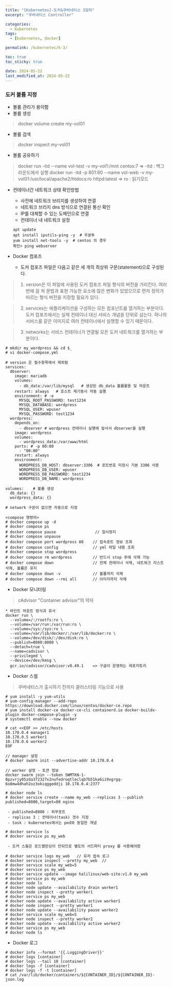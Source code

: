 ```yaml
---
title: "[Kubernetes]-도커&쿠버네티스 3일차"
excerpt: "쿠버네티스 Controller"

categories:
  - Kubernetes
tags:
  - [kubernetes, docker]

permalink: /kubernetes/k-3/

toc: true
toc_sticky: true

date: 2024-05-22
last_modified_at: 2024-05-22
---
```


### 도커 볼륨 지정

- 볼륨 관리가 용이함
- 볼륨 생성

> docker volume create my-vol01

- 볼륨 검색

> docker inspect my-vol01

- 볼륨 공유하기

> docker run -itd --name vol-test -v my-vol1:/mnt centos:7
>  => -itd : 백그라운드에서 실행
> docker run -itd -p 801:80 --name vol-web -v my-vol01:/usr/local/apache2/htdocs:ro httpd:latest
>  => ro : 읽기모드  

- 컨테이너간 네트워크 상태 확인방법
  - 사전에 네트워크 브리지를 생성하여 연결
  - 네트워크 브리지 dns 방식으로 연결된 통신 확인
  - IP를 대체할 수 있는 도메인으로 연결
  - 컨테이너 내 네트워크 설정
  ```
  apt update
  apt install iputils-ping -y  # 우분투
  yum install net-tools -y  # centos 의 경우
  확인> ping webserver 
  ```
   
- Docker 컴포즈
  - 도커 컴포즈 파일은 다음고 같은 세 개의 최상위 구문(statement)으로 구성된다.

> 1) version은 이 파일에 사용된 도커 컴포즈 파일 형식의 버전을 가리킨다. 여러 번에 걸 쳐 문법과 표현 가능한 요소에 많은 변화가 있었으므로 먼저 정의가 따르는 형식 버전을 지정할 필요가 있다.

> 2) services는 애플리케이션을 구성하는 모든 컴포넌트를 열거하는 부분이다. 도커 컴포즈에서는 실제 컨테이너 대신 서비스 개념을 단위로 삼는다. 하나의 서비스를 같은 이미지로 여러 컨테이너에서 실행할 수 있기 때문이다.

> 3) networks는 서비스 컨테이너가 연결될 모든 도커 네트워크를 열거하는 부분이다.

```
# mkdir my_wordpress && cd $_
# vi docker-compose.yml

# version 은 필수항목에서 제외됨
services:
  dbserver:
    image: mariadb
    volumes:
      - db_data:/var/lib/mysql   # 생성된 db_data 볼륨활용 및 마운트
    restart: always   # 호스트 재기동시 자동 실행
    environment: # -e
      MYSQL_ROOT_PASSWORD: test1234
      MYSQL_DATABASE: wordpress
      MYSQL_USER: wpuser
      MYSQL_PASSWORD: test1234
  wordpress:
    depends_on:
      - dbserver # wordpress 컨테이너 실행에 앞서서 dbserver을 실행
    image: wordpress
    volumes:
      - wordpress_data:/var/www/html
    ports: # -p 80:80
      - "80:80"
    restart: always
    environment:
      WORDPRESS_DB_HOST: dbserver:3306  # 포트번호 미정시 기본 3306 사용
      WORDPRESS_DB_USER: wpuser
      WORDPRESS_DB_PASSWORD: test1234
      WORDPRESS_DB_NAME: wordpress

volumes:    # 볼륨 생성
  db_data: {}
  wordpress_data: {}

# network 구문이 없으면 자동으로 지정

<compose 명령어>
# docker compose up -d
# docker compose ps
# docker compose pause                 // 일시정지
# docker compose unpause
# docker compose port wordpress 80    // 접속포트 정보 조회
# docker compose config               // yml 파일 내용 조회
# docker compose stop wordpress       
# docker compose rm wordpress         // 반드시 stop 후에 삭제 가능
# docker compose down                 // 전체 컨테이너 삭제, 네트워크 리스트 삭제, 볼륨은 유지
# docker compose down -v              // 볼륨까지 삭제
# docker compose down --rmi all       // 이미지까지 삭제

```

- Docker 모니터링

> cAdvisor "Container advisor"의 약자
```
* 바인트 마운트 방식과 유사
docker run \
  --volume=/:/rootfs:ro \
  --volume=/var/run:/var/run:ro \
  --volume=/sys:/sys:ro \
  --volume=/var/lib/docker/:/var/lib/docker:ro \
  --volume=/dev/disk/:/dev/disk:ro \
  --publish=8080:8080 \
  --detach=true \
  --name=cadvisor \
  --privileged \
  --device=/dev/kmsg \
  gcr.io/cadvisor/cadvisor:v0.49.1    => 구글이 운영하는 레포지토리

```

- Docker 스웜

> 쿠버네티스가 출시하기 전까지 클러스터링 기능으로 사용
```
# yum install -y yum-utils
# yum-config-manager --add-repo https://download.docker.com/linux/centos/docker-ce.repo
# yum install docker-ce docker-ce-cli containerd.io docker-buildx-plugin docker-compose-plugin -y
# systemctl enable --now docker

# cat <<EOF >> /etc/hosts
10.178.0.4 manager1
10.178.0.5 worker1
10.178.0.6 worker2
EOF

// manager 설정
# docker swarm init --advertise-addr 10.178.0.4

// worker 설정 - 토큰 정보
docker swarm join --token SWMTKN-1-0pzvrjy05zda372327x2nufedroqtleclqb7b51ka6ii9xgrgq-6o8mw4dhah2oz3okiqggeddji 10.178.0.4:2377

# docker node ls
# docker service create --name my_web --replicas 3 --publish published=8080,target=80 nginx

 - published=8080 : 외부포트
 - replicas 3 : 컨테이너(task) 갯수 지정
 - task : kubernetes에서는 pod와 동일한 개념

# docker service ls
# docker service ps my_web

 - 도커 스웜은 로드밸런싱이 안되므로 별도의 서드파티 proxy 를 사용해야함

# docker service logs my_web   // 유저 접속 로그
# docker service inspect --pretty my_web  //
# docker service scale my_web=5
# docker service ps my_web
# docker service update --image halilinux/web-site:v1.0 my_web
# docker service ps my_web
# docker node ls
# docker node update --availability drain worker1
# docker node inspect --pretty worker1
# docker service ps my_web
# docker node update --availability active worker1
# docker node inspect --pretty worker1
# docker node update --availability pause worker2
# docker service scale my_web=5
# docker node inspect --pretty worker2
# docker node update --availability active worker2
# docker service ps my_web
# docker node ls

```


- Docker 로그

```
# docker info --format '{{.LoggingDriver}}'
# docker logs [container]
# docker logs --tail 10 [container]
# docker logs -f [container]
# docker logs -f -t [container]
# cat /var/lib/docker/containers/${CONTAINER_ID}/${CONTAINER_ID}-json.log

```

